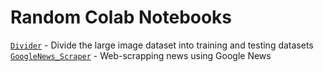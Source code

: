 # Random Colab Notebooks  

[`Divider`](https://github.com/vasugamdha/random-colab-notebooks/blob/main/Divider.ipynb) - Divide the large image dataset into training and testing datasets  
[`GoogleNews_Scraper`](https://github.com/vasugamdha/random-colab-notebooks/blob/main/GoogleNews_Scraper.ipynb) - Web-scrapping news using Google News
